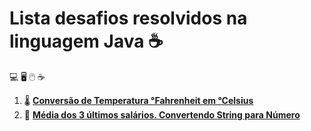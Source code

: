 # Lista desafios resolvidos na linguagem Java :coffee:

:computer: :desktop_computer: :computer_mouse: :coffee:

1. :thermometer: [**Conversão de Temperatura °Fahrenheit em °Celsius**](https://github.com/pliniopereira10/resolucao-desafios-java/blob/main/desafios-no-curso/fundamentos/ConversaoTemperatura.java)
2. :briefcase: [**Média dos 3 últimos salários. Convertendo String para Número**](https://github.com/pliniopereira10/resolucao-desafios-java/blob/main/desafios-no-curso/fundamentos/MediaSalario.java)

